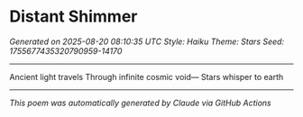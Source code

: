 # Distant Shimmer

*Generated on 2025-08-20 08:10:35 UTC*
*Style: Haiku*
*Theme: Stars*
*Seed: 1755677435320790959-14170*

---

Ancient light travels
Through infinite cosmic void—
Stars whisper to earth

---

*This poem was automatically generated by Claude via GitHub Actions*